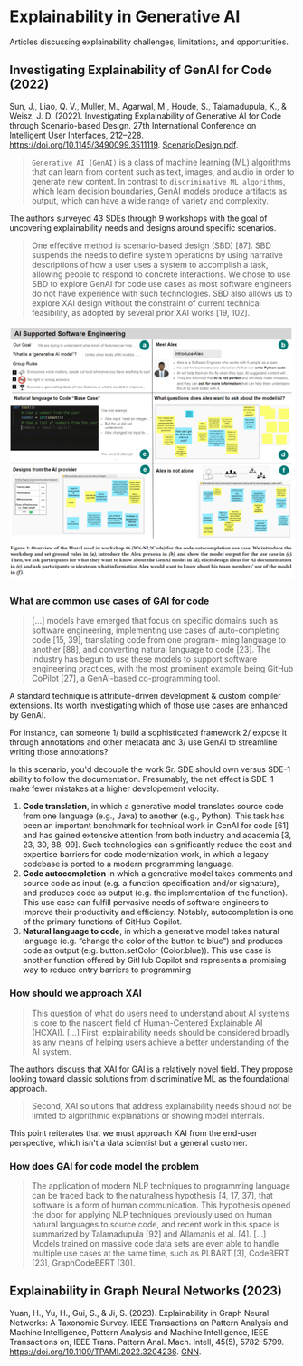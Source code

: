 # Explainability in Generative AI

Articles discussing explainability challenges, limitations, and opportunities.

## Investigating Explainability of GenAI for Code (2022)

Sun, J., Liao, Q. V., Muller, M., Agarwal, M., Houde, S., Talamadupula, K., & Weisz, J. D. (2022). Investigating Explainability of Generative AI for Code through Scenario-based Design. 27th International Conference on Intelligent User Interfaces, 212–228. https://doi.org/10.1145/3490099.3511119. [ScenarioDesign.pdf](ScenarioDesign.pdf).

> `Generative AI (GenAI)` is a class of machine learning (ML) algorithms that can learn from content such as text, images, and audio in order to generate new content. In contrast to `discriminative ML algorithms`, which learn decision boundaries, GenAI models produce artifacts as output, which can have a wide range of variety and complexity.

The authors surveyed 43 SDEs through 9 workshops with the goal of uncovering explainability needs and designs around specific scenarios.

> One effective method is scenario-based design (SBD) [87]. SBD suspends the needs to define
system operations by using narrative descriptions of how a user uses a system to accomplish a task, allowing people to respond to concrete interactions. We chose to use SBD to explore GenAI for code use cases as most software engineers do not have experience with such technologies. SBD also allows us to explore XAI design without the constraint of current technical feasibility, as adopted by several prior XAI works [19, 102].

![alex.png](alex.png)

### What are common use cases of GAI for code

> [...] models have emerged that focus on specific domains such as software engineering, implementing use cases of auto-completing code [15, 39], translating code from one program-
ming language to another [88], and converting natural language to code [23]. The industry has begun to use these models to support software engineering practices, with the most prominent example being GitHub CoPilot [27], a GenAI-based co-programming tool.

A standard technique is attribute-driven development & custom compiler extensions. Its worth investigating which of those use cases are enhanced by GenAI.

For instance, can someone 1/ build a sophisticated framework 2/ expose it through annotations and other metadata and 3/ use GenAI to streamline writing those annotations?

In this scenario, you'd decouple the work Sr. SDE should own versus SDE-1 ability to follow the documentation. Presumably, the net effect is SDE-1 make fewer mistakes at a higher developement velocity.

1. **Code translation**, in which a generative model translates source code from one language (e.g., Java) to another (e.g., Python). This task has been an important benchmark for
technical work in GenAI for code [61] and has gained extensive attention from both industry and academia [3, 23, 30, 88, 99]. Such technologies can significantly reduce the cost and expertise barriers for code modernization work, in which a legacy codebase is ported to a modern programming language.
1. **Code autocompletion** in which a generative model takes comments and source code as input (e.g. a function specification and/or signature), and produces code as output (e.g. the implementation of the function). This use case can fulfill pervasive needs of software engineers to improve their productivity and efficiency. Notably, autocompletion is one of
the primary functions of GitHub Copilot.
1. **Natural language to code**, in which a generative model takes natural language (e.g. “change the color of the button to blue”) and produces code as output (e.g. button.setColor
(Color.blue)). This use case is another function offered by GitHub Copilot and represents a promising way to reduce entry barriers to programming

### How should we approach XAI

> This question of what do users need to understand about AI systems is core to the nascent field of Human-Centered Explainable AI (HCXAI). [...] First, explainability needs should be
considered broadly as any means of helping users achieve a better understanding of the AI system.

The authors discuss that XAI for GAI is a relatively novel field. They propose looking toward classic solutions from discriminative ML as the foundational approach.

> Second, XAI solutions that address explainability needs should not be limited to algorithmic explanations or showing model internals.

This point reiterates that we must approach XAI from the end-user perspective, which isn't a data scientist but a general customer.

### How does GAI for code model the problem

> The application of modern NLP techniques to programming language can be traced back to the naturalness hypothesis [4, 17, 37], that software is a form of human communication. This hypothesis opened the door for applying NLP techniques previously used on human natural languages to source code, and recent work in this space is summarized by Talamadupula [92] and Allamanis et al. [4]. [...] Models trained on massive code data sets are even able to handle multiple use cases at the same time, such as PLBART [3], CodeBERT [23], GraphCodeBERT [30].

## Explainability in Graph Neural Networks (2023)

Yuan, H., Yu, H., Gui, S., & Ji, S. (2023). Explainability in Graph Neural Networks: A Taxonomic Survey. IEEE Transactions on Pattern Analysis and Machine Intelligence, Pattern Analysis and Machine Intelligence, IEEE Transactions on, IEEE Trans. Pattern Anal. Mach. Intell, 45(5), 5782–5799. https://doi.org/10.1109/TPAMI.2022.3204236. [GNN](GNN.pdf).


